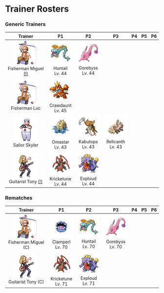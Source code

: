 # Trainer Rosters

### Generic Trainers

| Trainer | P1 | P2 | P3 | P4 | P5 | P6 |
|:-------:|:--:|:--:|:--:|:--:|:--:|:--:|
| ![Fisherman Miguel [(!)](#rematches)](../../assets/trainers/fisherman.png)<br>Fisherman Miguel [(!)](#rematches) | ![Huntail](../../assets/sprites/huntail/front.gif)<br>Huntail<br>Lv. 44 | ![Gorebyss](../../assets/sprites/gorebyss/front.gif)<br>Gorebyss<br>Lv. 44 |
| ![Fisherman Luc](../../assets/trainers/fisherman.png)<br>Fisherman Luc | ![Crawdaunt](../../assets/sprites/crawdaunt/front.gif)<br>Crawdaunt<br>Lv. 45 |
| ![Sailor Skyler](../../assets/trainers/sailor.png)<br>Sailor Skyler | ![Omastar](../../assets/sprites/omastar/front.gif)<br>Omastar<br>Lv. 43 | ![Kabutops](../../assets/sprites/kabutops/front.gif)<br>Kabutops<br>Lv. 43 | ![Relicanth](../../assets/sprites/relicanth/front.gif)<br>Relicanth<br>Lv. 43 |
| ![Guitarist Tony [(!)](#rematches)](../../assets/trainers/guitarist.png)<br>Guitarist Tony [(!)](#rematches) | ![Kricketune](../../assets/sprites/kricketune/front.gif)<br>Kricketune<br>Lv. 44 | ![Exploud](../../assets/sprites/exploud/front.gif)<br>Exploud<br>Lv. 44 |


### Rematches

| Trainer | P1 | P2 | P3 | P4 | P5 | P6 |
|:-------:|:--:|:--:|:--:|:--:|:--:|:--:|
| ![Fisherman Miguel (C)](../../assets/trainers/fisherman.png)<br>Fisherman Miguel (C) | ![Clamperl](../../assets/sprites/clamperl/front.gif)<br>Clamperl<br>Lv. 70 | ![Huntail](../../assets/sprites/huntail/front.gif)<br>Huntail<br>Lv. 70 | ![Gorebyss](../../assets/sprites/gorebyss/front.gif)<br>Gorebyss<br>Lv. 70 |
| ![Guitarist Tony (C)](../../assets/trainers/guitarist.png)<br>Guitarist Tony (C) | ![Kricketune](../../assets/sprites/kricketune/front.gif)<br>Kricketune<br>Lv. 71 | ![Exploud](../../assets/sprites/exploud/front.gif)<br>Exploud<br>Lv. 71 |

